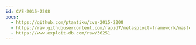```yaml
---
id: CVE-2015-2208
pocs:
  - https://github.com/ptantiku/cve-2015-2208
  - https://raw.githubusercontent.com/rapid7/metasploit-framework/master/modules/exploits/multi/http/phpmoadmin_exec.rb
  - https://www.exploit-db.com/raw/36251
---
```

